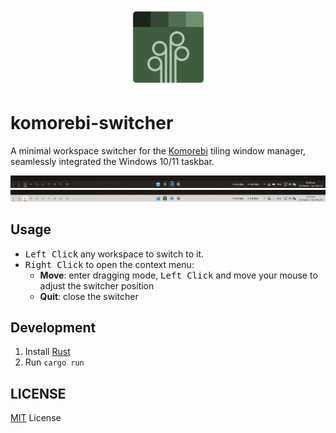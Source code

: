 <p align="center"><img src="./assets/icon.svg" width="125" /></p>

# komorebi-switcher

A minimal workspace switcher for the [Komorebi](https://github.com/LGUG2Z/komorebi/) tiling window manager, seamlessly integrated the Windows 10/11 taskbar.

![Image showcasing komorebi switcher in Windows 11 dark mode](.github/image-1.jpg)
![Image showcasing komorebi switcher in Windows 11 light mode](.github/image-2.jpg)

## Usage

- <kbd>Left Click</kbd> any workspace to switch to it.
- <kbd>Right Click</kbd> to open the context menu:
  - **Move**: enter dragging mode, <kbd>Left Click</kbd> and move your mouse to adjust the switcher position
  - **Quit**: close the switcher

## Development

1. Install [Rust](https://rustup.rs/)
2. Run `cargo run`

## LICENSE

[MIT](./LICENSE) License
